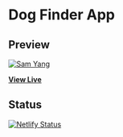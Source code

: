 # Dog Finder App

## Preview

[![Sam Yang](https://353a23c500dde3b2ad58-c49fe7e7355d384845270f4a7a0a7aa1.ssl.cf2.rackcdn.com/5e0b96a707a21d1a67342965/screenshot.png)](https://samyang8989-react-dogfinder.netlify.com/dogs)

**[View Live ](https://samyang8989-react-dogfinder.netlify.com/dogs)**

## Status

[![Netlify Status](https://api.netlify.com/api/v1/badges/6a728dae-ccd8-484b-ae43-c5bf97bd8fa1/deploy-status)](https://app.netlify.com/sites/samyang8989-react-dogfinder/deploys)
